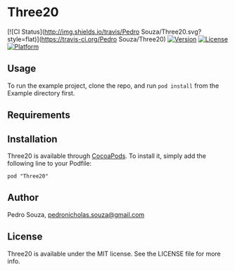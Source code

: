 # Three20

[![CI Status](http://img.shields.io/travis/Pedro Souza/Three20.svg?style=flat)](https://travis-ci.org/Pedro Souza/Three20)
[![Version](https://img.shields.io/cocoapods/v/Three20.svg?style=flat)](http://cocoadocs.org/docsets/Three20)
[![License](https://img.shields.io/cocoapods/l/Three20.svg?style=flat)](http://cocoadocs.org/docsets/Three20)
[![Platform](https://img.shields.io/cocoapods/p/Three20.svg?style=flat)](http://cocoadocs.org/docsets/Three20)

## Usage

To run the example project, clone the repo, and run `pod install` from the Example directory first.

## Requirements

## Installation

Three20 is available through [CocoaPods](http://cocoapods.org). To install
it, simply add the following line to your Podfile:

    pod "Three20"

## Author

Pedro Souza, pedronicholas.souza@gmail.com

## License

Three20 is available under the MIT license. See the LICENSE file for more info.

